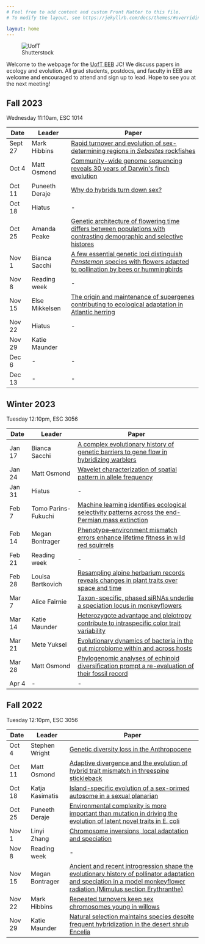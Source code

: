 ```yaml
---
# Feel free to add content and custom Front Matter to this file.
# To modify the layout, see https://jekyllrb.com/docs/themes/#overriding-theme-defaults

layout: home
---
```


<figure>
<img src="/images/uoft.jpg" alt="UofT">
<figcaption>Shutterstock</figcaption>
</figure>  

Welcome to the webpage for the [UofT EEB](https://eeb.utoronto.ca/) JC! We discuss papers in ecology and evolution. All grad students, postdocs, and faculty in EEB are welcome and encouraged to attend and sign up to lead. Hope to see you at the next meeting! 

## Fall 2023

Wednesday 11:10am, ESC 1014

| Date | Leader | Paper |
|------|--------|-------|
| Sept 27 | Mark Hibbins | [Rapid turnover and evolution of sex-determining regions in *Sebastes* rockfishes](https://onlinelibrary.wiley.com/doi/10.1111/mec.17090) |
| Oct 4 | Matt Osmond | [Community-wide genome sequencing reveals 30 years of Darwin's finch evolution](https://www.science.org/doi/full/10.1126/science.adf6218) |
| Oct 11 | Puneeth Deraje | [Why do hybrids turn down sex?](https://doi.org/10.1093/evolut/qpad129) |
| Oct 18 | Hiatus | - |
| Oct 25 | Amanda Peake | [Genetic architecture of flowering time differs between populations with contrasting demographic and selective histores](https://doi.org/10.1093/molbev/msad185) |
| Nov 1 | Bianca Sacchi | [A few essential genetic loci distinguish *Penstemon* species with flowers adapted to pollination by bees or hummingbirds](https://doi.org/10.1371/journal.pbio.3002294) |
| Nov 8 | Reading week | - |
| Nov 15 | Else Mikkelsen | [The origin and maintenance of supergenes contributing to ecological adaptation in Atlantic herring](https://www.biorxiv.org/content/10.1101/2023.10.23.562618v2) |
| Nov 22 | Hiatus | - |
| Nov 29 | Katie Maunder |  |
| Dec 6 | - | - |
| Dec 13 | - | - |

## Winter 2023

Tuesday 12:10pm, ESC 3056

| Date | Leader | Paper |
|------|--------|-------|
| Jan 17 | Bianca Sacchi | [A complex evolutionary history of genetic barriers to gene flow in hybridizing warblers](https://www.biorxiv.org/content/10.1101/2022.11.14.516535v1.abstract) |
| Jan 24 | Matt Osmond | [Wavelet characterization of spatial pattern in allele frequency](https://www.biorxiv.org/content/10.1101/2022.03.21.485229v2)|
| Jan 31 | Hiatus | - |
| Feb 7 | Tomo Parins-Fukuchi | [Machine learning identifies ecological selectivity patterns across the end-Permian mass extinction](https://www.cambridge.org/core/journals/paleobiology/article/machine-learning-identifies-ecological-selectivity-patterns-across-the-endpermian-mass-extinction/3827AF46B77BF2BC8917437FB041DABA) |
| Feb 14 | Megan Bontrager | [Phenotype–environment mismatch errors enhance lifetime fitness in wild red squirrels](https://www.science.org/doi/full/10.1126/science.abn0665) |
| Feb 21 | Reading week | - |
| Feb 28 | Louisa Bartkovich | [Resampling alpine herbarium records reveals changes in plant traits over space and time](https://besjournals.onlinelibrary.wiley.com/doi/full/10.1111/1365-2745.14062) |
| Mar 7 | Alice Fairnie | [Taxon-specific, phased siRNAs underlie a speciation locus in monkeyflowers](https://www.science.org/stoken/author-tokens/ST-1017/full) |
| Mar 14 | Katie Maunder | [Heterozygote advantage and pleiotropy contribute to intraspecific color trait variability](https://academic.oup.com/evolut/article/76/10/2389/6966367)
| Mar 21 | Mete Yuksel | [Evolutionary dynamics of bacteria in the gut microbiome within and across hosts](https://journals.plos.org/plosbiology/article?id=10.1371/journal.pbio.3000102) |
| Mar 28 | Matt Osmond | [Phylogenomic analyses of echinoid diversification prompt a re-evaluation of their fossil record](https://elifesciences.org/articles/72460) |
| Apr 4 | - | - |

## Fall 2022

Tuesday 12:10pm, ESC 3056

| Date | Leader | Paper |
|------|--------|-------|
| Oct 4 | Stephen Wright | [Genetic diversity loss in the Anthropocene](https://doi.org/10.1126/science.abn5642)|
| Oct 11 | Matt Osmond | [ Adaptive divergence and the evolution of hybrid trait mismatch in threespine stickleback](https://doi.org/10.1002/evl3.264) | 
| Oct 18 | Katja Kasimatis | [Island-specific evolution of a sex-primed autosome in a sexual planarian](https://www.nature.com/articles/s41586-022-04757-3) |
| Oct 25 | Puneeth Deraje | [Environmental complexity is more important than mutation in driving the evolution of latent novel traits in E. coli](https://www.nature.com/articles/s41467-022-33634-w) |
| Nov 1 | Linyi Zhang | [Chromosome inversions, local adaptation and speciation](https://doi.org/10.1534/genetics.105.047985) |
| Nov 8 | Reading week | - |
| Nov 15 | Megan Bontrager | [Ancient and recent introgression shape the evolutionary history of pollinator adaptation and speciation in a model monkeyflower radiation (Mimulus section Erythranthe)](https://doi.org/10.1371/journal.pgen.1009095) |
| Nov 22 | Mark Hibbins | [Repeated turnovers keep sex chromosomes young in willows](https://doi.org/10.1186/s13059-022-02769-w) |
| Nov 29 | Katie Maunder | [Natural selection maintains species despite frequent hybridization in the desert shrub Encelia](https://www.pnas.org/doi/abs/10.1073/pnas.2001337117) |

